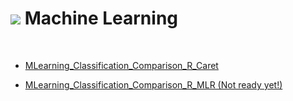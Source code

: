 # ![](http://arqmain.net/RProject_Python_Logos/RLogo_04.png) Machine Learning 
<br>

* [ MLearning_Classification_Comparison_R_Caret ](https://github.com/arqmain/Machine_Learning/tree/master/R_MLearning/MLearning_Classification_Comparison_R_Caret)

* [ MLearning_Classification_Comparison_R_MLR (Not ready yet!) ](https://github.com/arqmain/Machine_Learning/tree/master/R_MLearning/MLearning_Classification_Comparison_R_MLR)



